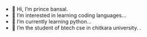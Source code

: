 - 👋 Hi, I’m prince bansal. 
- 👀 I’m interested in learning coding languages...
- 🌱 I’m currently learning python...
- 💞️ I’m the student of btech cse in chitkara university.  .

<!---
Bansalj23/Bansalj23 is a ✨ special ✨ repository because its `README.md` (this file) appears on your GitHub profile.
You can click the Preview link to take a look at your changes.
--->
